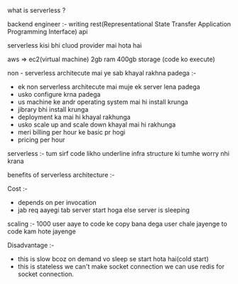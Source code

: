 what is serverless ?

backend engineer :- writing rest(Representational State Transfer Application Programming Interface) api

serverless kisi bhi cluod provider mai hota hai

aws => ec2(virtual machine) 2gb ram 400gb storage (code ko execute)

non - serverless architecute mai ye sab khayal rakhna padega :-

- ek non serverless architecute mai muje ek server lena padega
- usko configure krna padega
- us machine ke andr operating system mai hi install krunga
- jibrary bhi install krunga
- deployment ka mai hi khayal rakhunga
- usko scale up and scale down khayal mai hi rakhunga
- meri billing per hour ke basic pr hogi
- pricing per hour

serverless :-
tum sirf code likho underline infra structure ki tumhe worry nhi krana

benefits of serverless architecture :-

Cost :-

- depends on per invocation
- jab req aayegi tab server start hoga else server is sleeping

scaling :-
1000 user aaye to code ke copy bana dega
user chale jayenge to code kam hote jayenge

Disadvantage :-

- this is slow bcoz on demand vo sleep se start hota hai(cold start)
- this is stateless we can't make socket connection we can use redis for socket connection.

